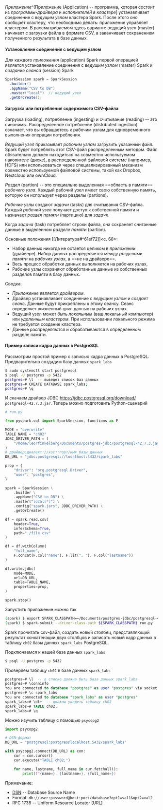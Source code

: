 _Приложение_^[Приложение (Application) -- программа, которая состоит из _программы-драйвера_ и _исполнителей в кластере_] устанавливает соединение с _ведущим узлом_ кластера Spark. После этого оно сообщает кластеру, что необходимо делать: приложение управляет кластером. В рассматриваемом здесь варианте ведущий узел (master) начинает с загрузки файла в формате CSV, а заканчивает сохранением полученного результата в базе данных.

#### Установление соединения с ведущим узлом

Для каждого _приложения_ (application) Spark первой операцией является установление соединения с _ведущим узлом_ (master) Spark и _создание сеанса_ (session) Spark
```java
SparkSession spark = SparkSession
  .builder()
  .appName("CSV to DB")
  .master("local")  // ведущий узел
  .getOrCreate();
```

#### Загрузка или потребления содержимого CSV-файла

Загрузка (loading), потребление (ingesting) и считывание (reading) -- это синонимы. Распределенное потребление (distributed ingestion) означает, что вы обращаетесь к рабочим узлам для одновременного выполнения операции потребления.

_Ведущий узел_ приказывает _рабочим узлам_ загрузить указанный файл. Spark будет потреблять этот CSV-файл распределенным методом. Файл обязательно должен находиться на совместно используемом накопителе (диске), в распределенной файловой системе (например, HDFS) или использоваться через специализированный механизм совместно используемой файловой системы, такой как Dropbox, Nextcloud или ownCloud.

_Раздел_ (partion) -- это специально выделенная ==область в памяти== _рабочего узла_. Каждый рабочий узел имеет свою собственную память, которую он использует через разделы (partions). 

_Рабочие узлы_ создают _задачи_ (tasks) для считывания CSV-файла. Каждый _рабочий узел_ получает доступ к собственной памяти и назначает _раздел памяти_ (партицию) для _задачи_.

Когда _задача_ (task) потребляет строки файла, она сохраняет считанные данные в выделенном _разделе памяти_ (partion).

Основные положения [[Литература#^61ef72]]<c. 68>:
- Набор данных никогда не остается целиком в _приложении_ (драйвере). Набор данных распределяется между _разделами памяти_ на _рабочих узлах_, а ==не на драйвере==.
- Весь процесс обработки данных выполняется на рабочих узлах,
- Рабочие узлы сохраняют обработанные данные из собственных разделов памяти в базу данных. 

Сводка:
- _Приложение_ является _драйвером_. 
- Драйвер устанавливает соединение с _ведущим узлом_ и _создает сеанс_. Данные будут прикреплены к этому сеансу. Сеанс определяет жизненный цикл данных на рабочих узлах.
- Ведущий узел может быть _локальным_ (ваш локальный компьютер) или _удаленным кластером_. При использовании локального режима не требуется создание кластера.
- Данные распределяются и обрабатываются в определенном разделе памяти.

#### Пример записи кадра данных в PostgreSQL

Рассмотрим простой пример с записью кадра данных в PostgreSQL. Предварительно создадим базу данных `spark_labs`
```bash
$ sudo systemctl start postgresql
$ psql -U postgres -p 5432
postgres=# \l  -- выведет список баз данных
postgres=# CREATE DATABASE spark_labs;
postgres=# \q
```
И скачаем драйвер JDBC https://jdbc.postgresql.org/download/  `postgresql-42.7.3.jar`. Теперь можно подготовить Python-сценарий
```python
# run.py

from pyspark.sql import SparkSession, functions as F

MODE = "overwrite"
TABLE_NAME = "ch02"
JDBC_DRIVER_PATH = (
	"/home/leorfinkelberg/Documents/postgres-jdbc/postgresql-42.7.3.jar"
)
# драйвер:диалект://хост:порт/имя_базы_данных
DB_URL = "jdbc:postgresql://localhost:5432/spark_labs"

prop = {
	"driver": "org.postgresql.Driver",
	"user": "postgres",
}

spark = SparkSession \
    .builder \
    .appName("CSV to DB") \
    .master("local[*]") \
    .config("spark.jars", JDBC_DRIVER_PATH) \
    .getOrCreate()

df = spark.read.csv(
	header=True,
	inferSchema=True,
	path="./file.csv"
)

df = df.withColumn(
	"full_name",
	F.concat(F.col("name"), F.lit(", "), F.col("lastname"))
)

df.write.jdbc(
	mode=MODE,
	url=DB_URL,
	table=TABLE_NAME,
	properties=prop,
)

spark.stop()
```

Запустить приложение можно так
```bash
(spark) $ export SPARK_CLASSPATH=~/Documents/postgres-jdbc/postgresql-42.7.3.jar
(spark) $ spark-submit --driver-class-path ${SPARK_CLASSPATH} run.py
```

Spark прочитать csv-файл, создать новый столбец, представляющий результат конкатенации двух столбцов и записать новый кадр данных в таблицу `ch02` базы данных `spark_labs` PostgreSQL.

Подключаемся к нашей базе данных `spark_labs`
```bash
$ psql -U postgres -p 5432
```
Проверяем таблицу `ch02` в базе данных `spark_labs`
```sql
postgres=# \l  -- в списке должна быть база данных spark_labs
postgres=# \conninfo
You are connected to database "postgres" as user "postgres" via socket in "/run/postgresql" at port "5432"
postgres=# \c spark_labs
You are connected to database "spark_labs" as user "postgres"
spark_labs=# \dt+  -- должны увидеть таблицу ch02
spark_labs=# TABLE ch02;
spark_labs=# \q
```

Можно изучить таблицу с помощью `psycopg2`
```python
import psycopg2

# DSN-формат
DB_URL = "postgresql:postgres@localhost:5432/spark_labs"

with psycopg2.connect(DB_URL) as con:
    cur = con.cursor()
    cur.execute("TABLE ch02;")

    for name, lastname, full_name in cur.fetchall():
        print(f"{name=}, {lastname=}, {full_name=})
```

Примечание:
- [DSN](https://python3.info/database/sqlalchemy/connection-dsn.html) -- Database Source Name
- Format: `db://user:password@host:port/database?opt1=val1&opt2=val2`
- RFC 1738 -- Uniform Resource Locator (URL)